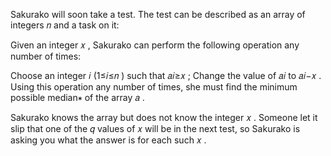 Sakurako will soon take a test. The test can be described as an array of integers 𝑛
 and a task on it:

Given an integer 𝑥
, Sakurako can perform the following operation any number of times:

Choose an integer 𝑖
 (1≤𝑖≤𝑛
) such that 𝑎𝑖≥𝑥
;
Change the value of 𝑎𝑖
 to 𝑎𝑖−𝑥
.
Using this operation any number of times, she must find the minimum possible median∗
 of the array 𝑎
.

Sakurako knows the array but does not know the integer 𝑥
. Someone let it slip that one of the 𝑞
 values of 𝑥
 will be in the next test, so Sakurako is asking you what the answer is for each such 𝑥
.

